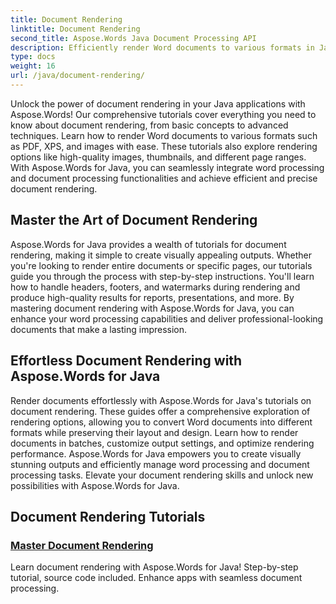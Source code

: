 ```yaml
---
title: Document Rendering
linktitle: Document Rendering
second_title: Aspose.Words Java Document Processing API
description: Efficiently render Word documents to various formats in Java with Aspose.Words! Master document rendering for professional outputs. 
type: docs
weight: 16
url: /java/document-rendering/
---
```


Unlock the power of document rendering in your Java applications with Aspose.Words! Our comprehensive tutorials cover everything you need to know about document rendering, from basic concepts to advanced techniques. Learn how to render Word documents to various formats such as PDF, XPS, and images with ease. These tutorials also explore rendering options like high-quality images, thumbnails, and different page ranges. With Aspose.Words for Java, you can seamlessly integrate word processing and document processing functionalities and achieve efficient and precise document rendering.

## Master the Art of Document Rendering

Aspose.Words for Java provides a wealth of tutorials for document rendering, making it simple to create visually appealing outputs. Whether you're looking to render entire documents or specific pages, our tutorials guide you through the process with step-by-step instructions. You'll learn how to handle headers, footers, and watermarks during rendering and produce high-quality results for reports, presentations, and more. By mastering document rendering with Aspose.Words for Java, you can enhance your word processing capabilities and deliver professional-looking documents that make a lasting impression.

## Effortless Document Rendering with Aspose.Words for Java

Render documents effortlessly with Aspose.Words for Java's tutorials on document rendering. These guides offer a comprehensive exploration of rendering options, allowing you to convert Word documents into different formats while preserving their layout and design. Learn how to render documents in batches, customize output settings, and optimize rendering performance. Aspose.Words for Java empowers you to create visually stunning outputs and efficiently manage word processing and document processing tasks. Elevate your document rendering skills and unlock new possibilities with Aspose.Words for Java.

## Document Rendering Tutorials
### [Master Document Rendering ](./master-document-rendering/)
Learn document rendering with Aspose.Words for Java! Step-by-step tutorial, source code included. Enhance apps with seamless document processing.
